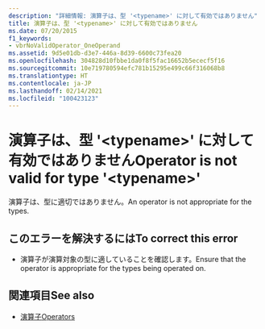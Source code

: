 ```yaml
---
description: "詳細情報: 演算子は、型 '<typename>' に対して有効ではありません"
title: 演算子は、型 '<typename>' に対して有効ではありません
ms.date: 07/20/2015
f1_keywords:
- vbrNoValidOperator_OneOperand
ms.assetid: 9d5e01db-d3e7-446a-8d39-6600c73fea20
ms.openlocfilehash: 304828d10fbbe1da0f8f5fac16652b5ececf5f16
ms.sourcegitcommit: 10e719780594efc781b15295e499c66f316068b8
ms.translationtype: HT
ms.contentlocale: ja-JP
ms.lasthandoff: 02/14/2021
ms.locfileid: "100423123"
---
```

# <a name="operator-is-not-valid-for-type-typename"></a><span data-ttu-id="e51f9-103">演算子は、型 '\<typename>' に対して有効ではありません</span><span class="sxs-lookup"><span data-stu-id="e51f9-103">Operator is not valid for type '\<typename>'</span></span>

<span data-ttu-id="e51f9-104">演算子は、型に適切ではありません。</span><span class="sxs-lookup"><span data-stu-id="e51f9-104">An operator is not appropriate for the types.</span></span>  
  
## <a name="to-correct-this-error"></a><span data-ttu-id="e51f9-105">このエラーを解決するには</span><span class="sxs-lookup"><span data-stu-id="e51f9-105">To correct this error</span></span>  
  
- <span data-ttu-id="e51f9-106">演算子が演算対象の型に適していることを確認します。</span><span class="sxs-lookup"><span data-stu-id="e51f9-106">Ensure that the operator is appropriate for the types being operated on.</span></span>  
  
## <a name="see-also"></a><span data-ttu-id="e51f9-107">関連項目</span><span class="sxs-lookup"><span data-stu-id="e51f9-107">See also</span></span>

- [<span data-ttu-id="e51f9-108">演算子</span><span class="sxs-lookup"><span data-stu-id="e51f9-108">Operators</span></span>](../language-reference/operators/index.md)
